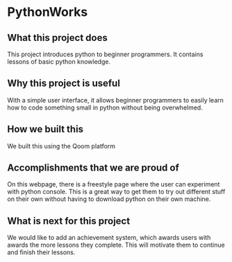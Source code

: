 PythonWorks
==================
## What this project does
This project introduces python to beginner programmers. It contains lessons of basic python knowledge.

## Why this project is useful
With a simple user interface, it allows beginner programmers to easily learn how to code something small in python without being overwhelmed.

## How we built this 
We built this using the Qoom platform

## Accomplishments that we are proud of 
On this webpage, there is a freestyle page where the user can experiment with python console. This is a great way to get them to try out different stuff on their own without having to download python on their own machine.

## What is next for this project
We would like to add an achievement system, which awards users with awards the more lessons they complete. This will motivate them to continue and finish their lessons.